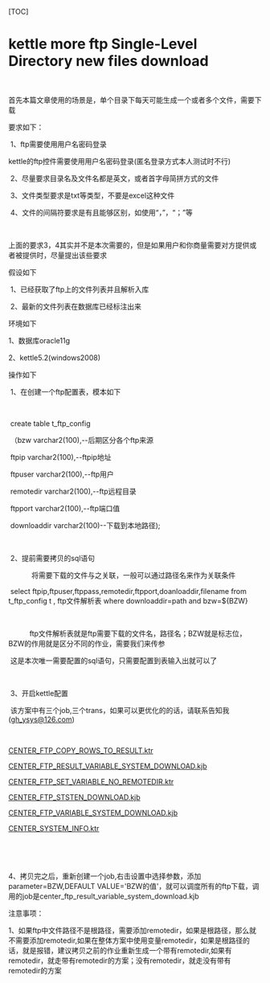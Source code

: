 [TOC]

# kettle more ftp Single-Level Directory new files download

​      

首先本篇文章使用的场景是，单个目录下每天可能生成一个或者多个文件，需要下载

要求如下：

​     1、ftp需要使用用户名密码登录

​     kettle的ftp控件需要使用用户名密码登录(匿名登录方式本人测试时不行)

​     2、尽量要求目录名及文件名都是英文，或者首字母简拼方式的文件

​     3、文件类型要求是txt等类型，不要是excel这种文件

​     4、文件的间隔符要求是有且能够区别，如使用“，”，“；”等

​     

上面的要求3，4其实并不是本次需要的，但是如果用户和你商量需要对方提供或者被提供时，尽量提出该些要求

 假设如下

​      1、已经获取了ftp上的文件列表并且解析入库

​      2、最新的文件列表在数据库已经标注出来

环境如下

1、数据库oracle11g

2、kettle5.2(windows2008)

操作如下

​      1、在创建一个ftp配置表，模本如下

​      

​      create table t_ftp_config

​      （bzw varchar2(100),--后期区分各个ftp来源

​          ftpip   varchar2(100),--ftpip地址

​          ftpuser varchar2(100),--ftp用户

​          remotedir varchar2(100),--ftp远程目录

​          ftpport varchar2(100),--ftp端口值

​          downloaddir varchar2(100)--下载到本地路径);

        

​       2、提前需要拷贝的sql语句

    将需要下载的文件与之关联，一般可以通过路径名来作为关联条件

​           select ftpip,ftpuser,ftppass,remotedir,ftpport,doanloaddir,filename from t_ftp_config t , ftp文件解析表 where downloaddir=path and bzw=${BZW}

              

   ftp文件解析表就是ftp需要下载的文件名，路径名；BZW就是标志位，BZW的作用就是区分不同的作业，需要我们来传参

​            这是本次唯一需要配置的sql语句，只需要配置到表输入出就可以了

            

​       3、开启kettle配置

​             该方案中有三个job,三个trans，如果可以更优化的的话，请联系告知我(gh_ysys@126.com)

    

[CENTER_FTP_COPY_ROWS_TO_RESULT.ktr](../img_src/43d7de9be1ad4e08bdec6bcce963547d/CENTER_FTP_COPY_ROWS_TO_RESULT.ktr)

[CENTER_FTP_RESULT_VARIABLE_SYSTEM_DOWNLOAD.kjb](../img_src/51670e6733eb4753b214c8fce3875583/CENTER_FTP_RESULT_VARIABLE_SYSTEM_DOWNLOAD.kjb)

[CENTER_FTP_SET_VARIABLE_NO_REMOTEDIR.ktr](../img_src/64a4c51118b04dca90a9df1bf6bf61d0/CENTER_FTP_SET_VARIABLE_NO_REMOTEDIR.ktr)

[CENTER_FTP_STSTEN_DOWNLOAD.kjb](../img_src/44db8931efeb4aeabc24c8027c1012b0/CENTER_FTP_STSTEN_DOWNLOAD.kjb)

[CENTER_FTP_VARIABLE_SYSTEM_DOWNLOAD.kjb](../img_src/bf2136ef9e7f405db0f62cacf6f8d2b9/CENTER_FTP_VARIABLE_SYSTEM_DOWNLOAD.kjb)

[CENTER_SYSTEM_INFO.ktr](../img_src/d75e2e673719405389547266f819a22c/CENTER_SYSTEM_INFO.ktr)

        

                

​      4、拷贝完之后，重新创建一个job,右击设置中选择参数，添加parameter=BZW,DEFAULT VALUE='BZW的值'，就可以调度所有的ftp下载，调用的job是center_ftp_result_variable_system_download.kjb

注意事项：

1、如果ftp中文件路径不是根路径，需要添加remotedir，如果是根路径，那么就不需要添加remotedir,如果在整体方案中使用变量remotedir，如果是根路径的话，就是报错，建议拷贝之前的作业重新生成一个带有remotedir,如果有remotedir，就走带有remotedir的方案；没有remotedir，就走没有带有remotedir的方案